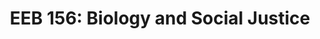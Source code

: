 ---
layout: teaching
title: "EEB 156: Biology and Social Justice"
term: Fall 2019
school: UCLA
role: Teaching Assistant
enrollment: 41 Undergraduates
instructor: Michael E. Alfaro, Ph.D.
ta: Shawn T. Schwartz
lecture: W 8-10:50am
location: LaKretz Hall 120
description: "Lecture, four hours. Consideration of intersection of biological discovery and human society to better understand how scientific advances have both promoted and mitigated social inequality."
order: 1
---